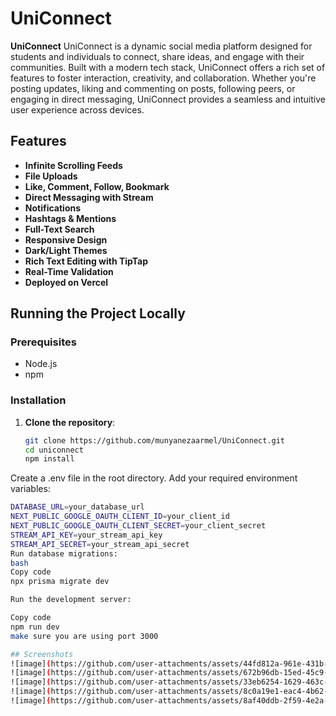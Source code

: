 # UniConnect

**UniConnect** UniConnect is a dynamic social media platform designed for students and individuals to connect, share ideas, and engage with their communities. Built with a modern tech stack, UniConnect offers a rich set of features to foster interaction, creativity, and collaboration. Whether you're posting updates, liking and commenting on posts, following peers, or engaging in direct messaging, UniConnect provides a seamless and intuitive user experience across devices.

## Features
- **Infinite Scrolling Feeds**
- **File Uploads**
- **Like, Comment, Follow, Bookmark**
- **Direct Messaging with Stream**
- **Notifications**
- **Hashtags & Mentions**
- **Full-Text Search**
- **Responsive Design**
- **Dark/Light Themes**
- **Rich Text Editing with TipTap**
- **Real-Time Validation**
- **Deployed on Vercel**

## Running the Project Locally

### Prerequisites
- Node.js
- npm


### Installation

1. **Clone the repository**:
   ```bash
   git clone https://github.com/munyanezaarmel/UniConnect.git
   cd uniconnect
   npm install
   
Create a .env file in the root directory.
Add your required environment variables:
```bash
DATABASE_URL=your_database_url
NEXT_PUBLIC_GOOGLE_OAUTH_CLIENT_ID=your_client_id
NEXT_PUBLIC_GOOGLE_OAUTH_CLIENT_SECRET=your_client_secret
STREAM_API_KEY=your_stream_api_key
STREAM_API_SECRET=your_stream_api_secret
Run database migrations:
bash
Copy code
npx prisma migrate dev

Run the development server:

Copy code
npm run dev
make sure you are using port 3000 

## Screenshots
![image](https://github.com/user-attachments/assets/44fd812a-961e-431b-85b4-22b763b413a8)
![image](https://github.com/user-attachments/assets/672b96db-15ed-45c9-88d1-0b89a44ef366)
![image](https://github.com/user-attachments/assets/33eb6254-1629-463c-875a-eff55f62b7b6)
![image](https://github.com/user-attachments/assets/8c0a19e1-eac4-4b62-9f55-50c615108895)
![image](https://github.com/user-attachments/assets/8af40ddb-2f59-4e2a-bc24-d92389cfa35e)



